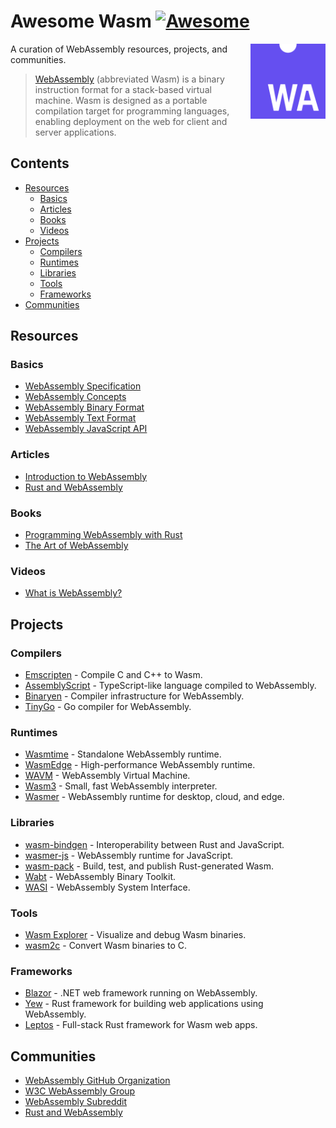 # Awesome Wasm [![Awesome](https://awesome.re/badge-flat2.svg)](https://awesome.re)
<a href="https://webassembly.org/"><img src="media/wasm-logo.png" alt="Wasm Logo" align="right" style="height: 120px; width: 120px"></a>
A curation of WebAssembly resources, projects, and communities. 
> [WebAssembly](https://webassembly.org/) (abbreviated Wasm) is a binary instruction format for a stack-based virtual machine. Wasm is designed as a portable compilation target for programming languages, enabling deployment on the web for client and server applications.


## Contents

- [Resources](#resources)
  - [Basics](#basics)
  - [Articles](#articles)
  - [Books](#books)
  - [Videos](#videos)
- [Projects](#projects)
  - [Compilers](#compilers)
  - [Runtimes](#runtimes)
  - [Libraries](#libraries)
  - [Tools](#tools)
  - [Frameworks](#frameworks)
- [Communities](#communities)

## Resources

### Basics

- [WebAssembly Specification](https://webassembly.github.io/spec/)
- [WebAssembly Concepts](https://developer.mozilla.org/en-US/docs/WebAssembly/Concepts)
- [WebAssembly Binary Format](https://webassembly.github.io/spec/core/binary/index.html)
- [WebAssembly Text Format](https://webassembly.github.io/spec/core/text/index.html)
- [WebAssembly JavaScript API](https://developer.mozilla.org/en-US/docs/WebAssembly/JavaScript_interface)

### Articles

- [Introduction to WebAssembly](https://developer.mozilla.org/en-US/docs/WebAssembly)
- [Rust and WebAssembly](https://rustwasm.github.io/book/)

### Books

- [Programming WebAssembly with Rust](https://pragprog.com/titles/khrust/programming-webassembly-with-rust/)
- [The Art of WebAssembly](https://nostarch.com/art-webassembly)

### Videos

- [What is WebAssembly?](https://www.youtube.com/watch?v=HktWin_LPf4)

## Projects

### Compilers

- [Emscripten](https://emscripten.org/) - Compile C and C++ to Wasm.
- [AssemblyScript](https://www.assemblyscript.org/) - TypeScript-like language compiled to WebAssembly.
- [Binaryen](https://github.com/WebAssembly/binaryen) - Compiler infrastructure for WebAssembly.
- [TinyGo](https://tinygo.org/) - Go compiler for WebAssembly.

### Runtimes

- [Wasmtime](https://wasmtime.dev/) - Standalone WebAssembly runtime.
- [WasmEdge](https://github.com/WasmEdge/WasmEdge) - High-performance WebAssembly runtime.
- [WAVM](https://github.com/WAVM/WAVM) - WebAssembly Virtual Machine.
- [Wasm3](https://github.com/wasm3/wasm3) - Small, fast WebAssembly interpreter.
- [Wasmer](https://wasmer.io/) - WebAssembly runtime for desktop, cloud, and edge.


### Libraries

- [wasm-bindgen](https://github.com/rustwasm/wasm-bindgen) - Interoperability between Rust and JavaScript.
- [wasmer-js](https://github.com/wasmerio/wasmer-js) - WebAssembly runtime for JavaScript.
- [wasm-pack](https://github.com/rustwasm/wasm-pack) - Build, test, and publish Rust-generated Wasm.
- [Wabt](https://github.com/WebAssembly/wabt) - WebAssembly Binary Toolkit.
- [WASI](https://github.com/WebAssembly/WASI) - WebAssembly System Interface.

### Tools

- [Wasm Explorer](https://mbebenita.github.io/WasmExplorer/) - Visualize and debug Wasm binaries.
- [wasm2c](https://github.com/WebAssembly/wabt/tree/main/wasm2c) - Convert Wasm binaries to C.

### Frameworks

- [Blazor](https://blazor.net/) - .NET web framework running on WebAssembly.
- [Yew](https://yew.rs/) - Rust framework for building web applications using WebAssembly.
- [Leptos](https://github.com/leptos-rs/leptos) - Full-stack Rust framework for Wasm web apps.

## Communities

- [WebAssembly GitHub Organization](https://github.com/WebAssembly)
- [W3C WebAssembly Group](https://www.w3.org/wasm/)
- [WebAssembly Subreddit](https://www.reddit.com/r/webassembly/)
- [Rust and WebAssembly](https://rustwasm.github.io/)
